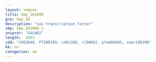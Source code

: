 ```yaml
---
layout: smgene
title: Smp_161600
grp: Smp_16
description: "sox transcription factor"
smp: Smp_161600.1
uniprot: "G4LW02"
length:  1953
cdd: "COG5648, PTZ00199, cd01388, cl00082, pfam00505, smart00398"
kk: ns
categories: sm
---
```

